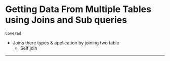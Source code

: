 # Getting Data From Multiple Tables using Joins and Sub queries
`Covered`
* Joins there types & application by joining two table
    * Self join 
---
